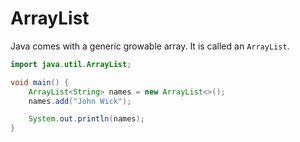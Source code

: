 # ArrayList

Java comes with a generic growable array. It is called
an `ArrayList`.

```java
import java.util.ArrayList;

void main() {
    ArrayList<String> names = new ArrayList<>();
    names.add("John Wick");

    System.out.println(names);
}
```